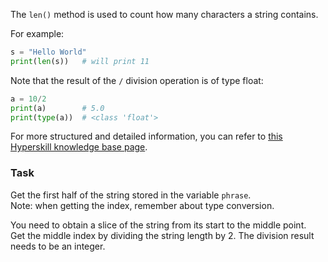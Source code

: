 

The `len()` method is used to count how many characters a string contains.

For example:
```python
s = "Hello World"
print(len(s))   # will print 11
```

Note that the result of the `/` division operation is of type float:
```python
a = 10/2
print(a)        # 5.0
print(type(a))  # <class 'float'>
```

For more structured and detailed information, you can refer to [this Hyperskill knowledge base page](https://hyperskill.org/learn/step/5814?utm_source=jba&utm_medium=jba_courses_links).

### Task
Get the first half of the string stored in the variable `phrase`.  
Note: when getting the index, remember about type conversion.  

<div class='hint'>You need to obtain a slice of the string from its start  
to the middle point.</div>

<div class='hint'>Get the middle index by dividing the string length by 2. The 
division result needs to be an integer.</div>
